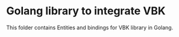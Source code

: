 # Golang library to integrate VBK

This folder contains Entities and bindings for VBK library in Golang.
